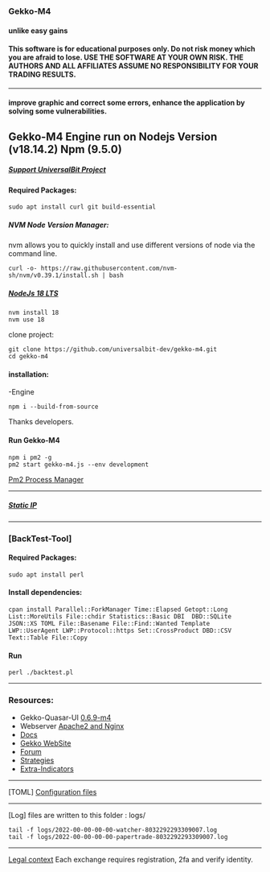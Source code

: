 ### Gekko-M4
#### unlike easy gains
#### This software is for educational purposes only. Do not risk money which you are afraid to lose. USE THE SOFTWARE AT YOUR OWN RISK. THE AUTHORS AND ALL AFFILIATES ASSUME NO RESPONSIBILITY FOR YOUR TRADING RESULTS.
-----

#### improve graphic and correct some errors, enhance the application by solving some vulnerabilities.
Gekko-M4 Engine run on Nodejs Version (v18.14.2) Npm (9.5.0)
-----

##### [Support UniversalBit Project](https://github.com/universalbit-dev/universalbit-dev/tree/main/support)

#### Required Packages:

```
sudo apt install curl git build-essential
```

##### NVM Node Version Manager:
nvm allows you to quickly install and use different versions of node via the command line.
```
curl -o- https://raw.githubusercontent.com/nvm-sh/nvm/v0.39.1/install.sh | bash
```

##### [NodeJs 18 LTS](https://nodejs.org/en/download/)

```
nvm install 18
nvm use 18
```

clone project:
```
git clone https://github.com/universalbit-dev/gekko-m4.git
cd gekko-m4
```

#### installation:

-Engine
```
npm i --build-from-source
```
Thanks developers.

#### Run Gekko-M4 
```
npm i pm2 -g
pm2 start gekko-m4.js --env development
```
[Pm2 Process Manager](https://pm2.keymetrics.io/docs/usage/quick-start/)

---
##### [Static IP](https://github.com/universalbit-dev/gekko-m4/blob/master/docs/ip.md) 
---
### [BackTest-Tool]

#### Required Packages:
```
sudo apt install perl 
```
#### Install dependencies:
```
cpan install Parallel::ForkManager Time::Elapsed Getopt::Long List::MoreUtils File::chdir Statistics::Basic DBI  DBD::SQLite JSON::XS TOML File::Basename File::Find::Wanted Template LWP::UserAgent LWP::Protocol::https Set::CrossProduct DBD::CSV Text::Table File::Copy  
```
#### Run
```
perl ./backtest.pl
```
---
### Resources:

* Gekko-Quasar-UI [0.6.9-m4](https://github.com/universalbit-dev/gekko-quasar-ui)
* Webserver [Apache2 and Nginx](https://github.com/universalbit-dev/gekko-m4/blob/master/docs/webserver.md)
* [Docs](https://github.com/universalbit-dev/gekko-m4/tree/master/docs)
* [Gekko WebSite](https://gekko.wizb.it/docs/installation/installing_gekko.html)
* [Forum](https://forum.gekko.wizb.it/)
* [Strategies](https://github.com/xFFFFF/Gekko-Strategies)
* [Extra-Indicators](https://github.com/Gab0/gekko-extra-indicators)
---

[TOML] [Configuration files](https://github.com/universalbit-dev/gekko-m4/tree/master/config)

---
[Log] files are written to this folder : logs/
```
tail -f logs/2022-00-00-00-00-watcher-8032292293309007.log
tail -f logs/2022-00-00-00-00-papertrade-8032292293309007.log
```
---
[Legal context](https://www.europarl.europa.eu/cmsdata/150761/TAX3%20Study%20on%20cryptocurrencies%20and%20blockchain.pdf)
Each exchange requires registration, 2fa and verify identity.
